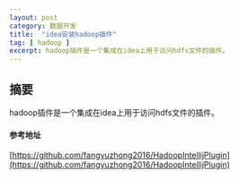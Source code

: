 ```yaml
---
layout: post
category: 数据开发
title:  "idea安装hadoop插件"
tag: [ hadoop ]
excerpt: hadoop插件是一个集成在idea上用于访问hdfs文件的插件。
---
```


## 摘要

hadoop插件是一个集成在idea上用于访问hdfs文件的插件。

#### 参考地址

[https://github.com/fangyuzhong2016/HadoopIntellijPlugin](https://github.com/fangyuzhong2016/HadoopIntellijPlugin)
